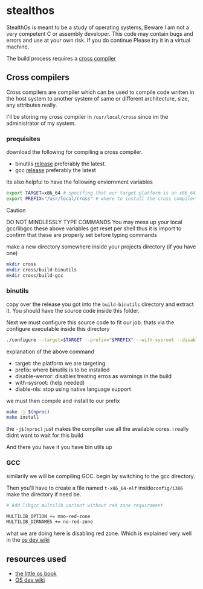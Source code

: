 # stealthos
StealthOs is meant to be a study of operating systems, Beware I am not a very competent C or assembly
developer. This code may contain bugs and errors and use at your own risk. If you do continue 
Please try it in a virtual machine.

The build process requires a [cross compiler](https://wiki.osdev.org/GCC_Cross-Compiler)

## Cross compilers
Cross compilers are compiler which can be used to compile code written in the host system to another system of same or different architecture, size, any attributes really.

I'll be storing my cross compiler in `/usr/local/cross` since im the administrator of my system.


### prequisites
download the following for compiling a cross compiler.
- binutils [release](https://sourceware.org/pub/binutils/releases/) preferably the latest.
- gcc [release](https://ftp.gnu.org/gnu/gcc/) preferably the latest


Its also helpful to have the following enviornment variables
```bash
export TARGET=x86_64 # specifing that our target platform is an x86_64 machine using the elf format
export PREFIX="/usr/local/cross" # where to install the cross compiler
```
> [!CAUTION]
> DO NOT MINDLESSLY TYPE COMMANDS
> You may mess up your local gcc/libgcc
> these above variables get reset per shell
> thus it is import to confirm that these are
> properly set before typing commands

make a new directory somewhere inside your projects directory (if you have one)
```bash
mkdir cross
mkdir cross/build-binutils
mkdir cross/build-gcc
```


### binutils
copy over the release you got into the `build-binutils` directory and extract it. You should have the source code inside this folder.

Next we must configure this source code to fit our job. thats via the configure executable inside this directory

```bash
./configure --target=$TARGET --prefix="$PREFIX" --with-sysroot --disable-nls --disable-werror
```

explanation of the above command
- target: the platform we are targeting
- prefix: where binutils is to be installed
- disable-werror: disables treating erros as warnings in the build
- with-sysroot: (help needed)
- diable-nls: stop using native language support

we must then compile and install to our prefix
```bash
make -j $(nproc)
make install
```
the `-j$(nproc)` just makes the compiler use all the available cores. i really didnt want to wait for this build

And there you have it you have bin utils up

### GCC
similarily we will be compiling GCC.
begin by switching to the gcc directory.

Then you'll have to create a file named `t-x86_64-elf` inside`config/i386` make the directory if need be.

```bash
# Add libgcc multilib variant without red zone requirement

MULTILIB_OPTION += mno-red-zone
MULTILIB_DIRNAMES += no-red-zone
```

what we are doing here is disabling red zone. Which is explained very well in the [os dev wiki](https://wiki.osdev.org/Libgcc_without_red_zone)








## resources used
- [the little os book](https://littleosbook.github.io)
- [OS dev wiki](https://wiki.osdev.org)
